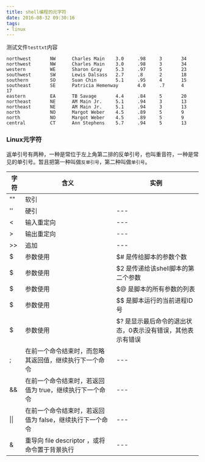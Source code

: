 ```yaml
---
title: shell编程的元字符
date: 2016-08-32 09:30:16
tags:
- linux
---
```


测试文件`testtxt`内容 
```  shell   
northwest       NW      Charles Main    3.0     .98     3       34  
northwest       NW      Charles Main    3.0     .98     3       34  
western         WE      Sharon Gray     5.3     .97     5       23  
southwest       SW      Lewis Dalsass   2.7     .8      2       18  
southern        SO      Suan Chin       5.1     .95     4       15  
southeast       SE      Patricia Hemenway       4.0     .7      4       17  
eastern         EA      TB Savage       4.4     .84     5       20  
northeast       NE      AM Main Jr.     5.1     .94     3       13    
northeast       NE      AM Main Jr.     5.1     .94     3       13  
north           NO      Margot Weber    4.5     .89     5       9  
north           NO      Margot Weber    4.5     .89     5       9  
central         CT      Ann Stephens    5.7     .94     5       13 
```

### Linux元字符
返单引号有两种，一种是常位于左上角第二排的反单引号，也叫重音符，一种是常见的单引号。暂且把第一种叫做`反单引号`，第二种叫做`单引号`。
 
|字符|	含义|	实例|
|---|---|---|
|""|软引||
|''|硬引|---|
|<|输入重定向|---|
|>|输出重定向|---|
|>>|追加|---|
|$|参数使用|$# 是传给脚本的参数个数|
|$|参数使用|$2 是传递给该shell脚本的第二个参数|
|$|参数使用|$@ 是脚本的所有参数的列表|
|$|参数使用|$$ 是脚本运行的当前进程ID号|
|$|参数使用|$? 是显示最后命令的退出状态，0表示没有错误，其他表示有错误|
|;|在前一个命令结束时，而忽略其返回值，继续执行下一个命令|---|
|&&|在前一个命令结束时，若返回值为 true，继续执行下一个命令|---|
|&#124;&#124;|在前一个命令结束时，若返回值为 false，继续执行下一个命令|---|
|&|重导向 file descriptor ，或将命令置于背景执行|---|
